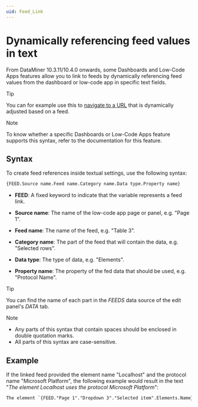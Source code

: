 ```yaml
---
uid: Feed_Link
---
```


# Dynamically referencing feed values in text

From DataMiner 10.3.11/10.4.0 onwards<!-- RN 37229 -->, some Dashboards and Low-Code Apps features allow you to link to feeds by dynamically referencing feed values from the dashboard or low-code app in specific text fields.

> [!TIP]
> You can for example use this to [navigate to a URL](xref:LowCodeApps_event_config#navigating-to-a-url) that is dynamically adjusted based on a feed.

> [!NOTE]
> To know whether a specific Dashboards or Low-Code Apps feature supports this syntax, refer to the documentation for this feature.

## Syntax

To create feed references inside textual settings, use the following syntax:

```txt
{FEED.Source name.Feed name.Category name.Data type.Property name}
```

- **FEED**: A fixed keyword to indicate that the variable represents a feed link.

- **Source name**: The name of the low-code app page or panel, e.g. "Page 1".

- **Feed name**: The name of the feed, e.g. "Table 3".

- **Category name**: The part of the feed that will contain the data, e.g. "Selected rows".

- **Data type**: The type of data, e.g. "Elements".

- **Property name**: The property of the fed data that should be used, e.g. "Protocol Name".

> [!TIP]
> You can find the name of each part in the *FEEDS* data source of the edit panel's *DATA* tab.

> [!NOTE]
>
> - Any parts of this syntax that contain spaces should be enclosed in double quotation marks.
> - All parts of this syntax are case-sensitive.

## Example

If the linked feed provided the element name "Localhost" and the protocol name "Microsoft Platform", the following example would result in the text "*The element Localhost uses the protocol Microsoft Platform*":

```txt
The element `{FEED."Page 1"."Dropdown 3"."Selected item".Elements.Name}` uses the protocol `{FEED."Page 1"."Dropdown 3"."Selected item".Elements."Protocol Name"}`.
```
